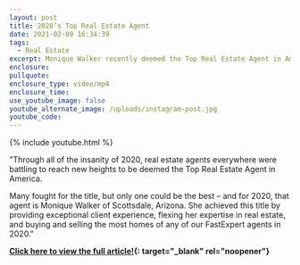 ```yaml
---
layout: post
title: 2020’s Top Real Estate Agent
date: 2021-02-09 16:34:39
tags:
  - Real Estate
excerpt: Monique Walker recently deemed the Top Real Estate Agent in America!
enclosure:
pullquote:
enclosure_type: video/mp4
enclosure_time:
use_youtube_image: false
youtube_alternate_image: /uploads/instagram-post.jpg
youtube_code:
---
```


{% include youtube.html %}

"Through all of the insanity of 2020, real estate agents everywhere were battling to reach new heights to be deemed the Top Real Estate Agent in America.&nbsp;

Many fought for the title, but only one could be the best – and for 2020, that agent is Monique Walker of Scottsdale, Arizona. She achieved this title by providing exceptional client experience, flexing her expertise in real estate, and buying and selling the most homes of any of our FastExpert agents in 2020."

**[Click here to view the full article\!](https://www.fastexpert.com/blog/2020s-top-real-estate-agent-monique-walker/){: target="_blank" rel="noopener"}**

